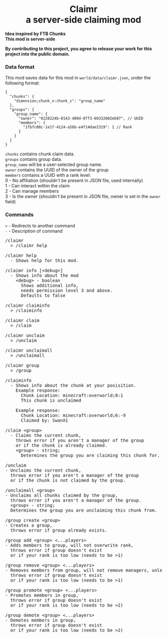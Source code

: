 <h1 align="center">Claimr<br>a server-side claiming mod</h1>

**Idea inspired by FTB Chunks**<br>
**This mod is server-side**

**By contributing to this project, you agree to release your work for this project into the public domain.**

### Data format
This mod saves data for this mod in `world/data/claimr.json`, under the following format:

```json5
{
  "chunks": {
    "dimension;chunk_x:chunk_z": "group_name"
  },
  "groups": {
    "group_name": {
      "owner": "0228224b-0143-489d-8ff3-60332602eb87", // UUID
      "members": {
        "1fbfc08c-1e1f-4124-a56b-e4f14dae2319": 1 // Rank
      }
    }
  }
}
```

<code>chunks</code> contains chunk claim data.<br>
<code>groups</code> contains group data.<br>
<code>group_name</code> will be a user-selected group name.<br>
<code>owner</code> contains the UUID of the owner of the group<br>
<code>members</code> contains a UUID with a rank level:<br>
  0 - No affiliation (shouldn't be present in JSON file, used internally)<br>
  1 - Can interact within the claim<br>
  2 - Can manage members<br>
  3 - Is the owner (shouldn't be present in JSON file, owner is set in the <code>owner</code> field)<br>

### Commands

<code>&gt;</code> - Redirects to another command<br>
<code>-</code> - Description of command

<pre>
/claimr
  > /claimr help

/claimr help
  - Shows help for this mod.

/claimr info [&lt;debug&gt;]
  - Shows info about the mod
    &lt;debug&gt; - boolean
      Shows additional info,
      needs permission level 3 and above.
      Defaults to false

/claimr claiminfo
  &gt; /claiminfo

/claimr claim
  &gt; /claim

/claimr unclaim
  &gt; /unclaim

/claimr unclaimall
  &gt; /unclaimall

/claimr group
  &gt; /group

/claiminfo             
  - Shows info about the chunk at your posisition.
    Example response:
      Chunk Location: minecraft:overworld;0:1
      This chunk is unclaimed
   
    Example response:
      Chunk Location: minecraft:overworld;6:-9
      Claimed by: SwanX1

/claim &lt;group&gt;
  - Claims the current chunk,
    throws error if you aren't a manager of the group
    or if the chunk is already claimed.
    &lt;group&gt; - string;
      Determines the group you are claiming this chunk for.

/unclaim
- Unclaims the current chunk, 
  throws error if you aren't a manager of the group
  or if the chunk is not claimed by the group.

/unclaimall &lt;group&gt;
- Unclaims all chunks claimed by the group,
  throws error if you aren't a manager of the group.
  &lt;group&gt; - string;
  Determines the group you are unclaiming this chunk from.

/group create &lt;group&gt;
- Creates a group,
  throws error if group already exists.

/group add &lt;group&gt; &lt;...players&gt;
- Adds members to group, will not overwrite rank,
  throws error if group doesn't exist
  or if your rank is too low (needs to be >1)

/group remove &lt;group&gt; &lt;...players&gt;
- Removes members from group, will not remove managers, unless you're the owner,
  throws error if group doesn't exist
  or if your rank is too low (needs to be >1)

/group promote &lt;group&gt; &lt;...players&gt;
- Promotes members in group,
  throws error if group doesn't exist
  or if your rank is too low (needs to be >2)

/group demote &lt;group&gt; &lt;...players&gt;
- Demotes members in group,
  throws error if group doesn't exist
  or if your rank is too low (needs to be >2)
</pre>